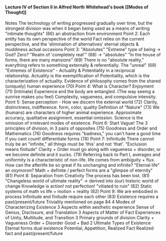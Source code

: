 #### Lecture IV of Section II in Alfred North Whitehead's book [[Modes of Thought]]

Notes
The technology of writing progressed gradually over time, but the strongest division was when it began being used as a means of writing "intimate thoughts" (66)
	an abstraction from environment
Point 2: Each entity has its own perspective of the world
	Fact relies on the current perspective, and the 'elimination of alternatives'
	eternal objects & muddiness
	actual occasions
Point 3: "Absolutes"
	"Extreme" type of being -> God? Zero?
	"Realm of 'completely real'" (68) -> "absolutes"
	"In the house of forms, there are many mansions" (69)
	There is no "absolute reality," everything refers to something externally & referentially.
	The "unreal" (69)
	"Extremes of Existence" - Actuality & Potentiality in a reciprocal relationship. Actuality is the exemplification of Potentiality, which is the characterization of actuality. 
	Evidence of philosophy comes from the shared (uniquely) human experience (70)
Point 4: What is Character?
	Enjoyment (71)
	(Intimate) Experience and the body are entangled. (The way seeing a sunrise makes you feel)
	Complexity, vagueness, and compulsive intensity.
Point 5: Sense perception - How we discern the external world (72)
	Clarity, distinctness, indifference.
		form, color, quality
	Definition of "Nature" (73)
	We (humans) are characters of higher animal experience.
	Approximate accuracy, qualitative assignment, essential omission.
	Science is the omission of irrelevant modes of existence.
Point 6: Start Vague!
	The 3 principles of division, in 3 pairs of opposites (75)
	Goodness and Order and Mathematics (76)
		Goodness requires "badness," you can't have a good time if you cant count!
		differentiate forms (78)
Point 7: Infinitude
	There cannot truly be an "infinite," all things must be 'this' and not 'that'.
	"Exclusion means finitude"
	Clarity + Order must go along with vagueness + disorder, or we become definite and it sucks. (79)
	Referring back to Part I, averages and uniformity is a characteristic of non-life. life comes from ambiguity + flux. 
	How can the afterlife be so great if its unchanging and infinite? "Eternal life" an oxymoron?
	Math + definite / perfect forms are a "glimpse of eternity" (81)
Point 8: Separation from Creativity
	The process has been lost. (81)
	"Changeless world of ultimate reality" -> derived into (our) historic world of change
	Knowledge is action! not perfection!
	"vitiated to ruin" (82)
	Static systems of math vs life + motion + reality (82)
Point 9: We are embodied in process
	Infinitude and finitude require each other (83)
	Existence requires a past/present/future
	Triviality mentioned on page 84
	4 Modes of Characterizing Existence
		3 Aspects within aesthetic experience
			Sense of Genius, Disclosure, and Translation
		3 Aspects of Matter of Fact
			Experiences of Unity, Multitude, and Transition
		3 Primary grounds of division
			Clarity + Vagueness
			Order + Disorder
			Good + Bad
		2 Ultimate Types of Existence
			Eternal forms dual existence Potential, Appetition, Realized Fact
			Realized fact and past/present/future